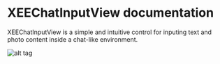 XEEChatInputView documentation
========

XEEChatInputView is a simple and intuitive control for inputing text and photo content inside a chat-like environment.

![alt tag](https://raw.github.com/XEEtech/XEEChatInputView/master/XEEChatInputView/Documentation/Images/ChatInputViewOverview.jpg)